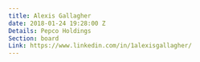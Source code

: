 ```yaml
---
title: Alexis Gallagher
date: 2018-01-24 19:28:00 Z
Details: Pepco Holdings
Section: board
Link: https://www.linkedin.com/in/1alexisgallagher/
---
```


